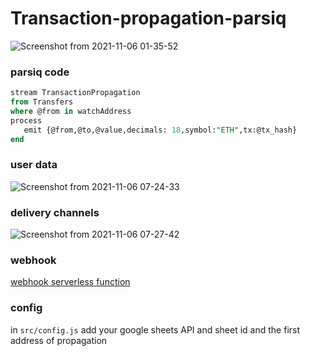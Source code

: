 # Transaction-propagation-parsiq
![Screenshot from 2021-11-06 01-35-52](https://user-images.githubusercontent.com/52639395/140606298-99b0cc0e-4c9c-48c1-ad87-09ed56b1db49.png)

### parsiq code
```sql
stream TransactionPropagation
from Transfers
where @from in watchAddress
process
   emit {@from,@to,@value,decimals: 18,symbol:"ETH",tx:@tx_hash}
end
```
### user data
![Screenshot from 2021-11-06 07-24-33](https://user-images.githubusercontent.com/52639395/140606348-59304131-c335-4693-9b91-5285a6f010e4.png)

### delivery channels
![Screenshot from 2021-11-06 07-27-42](https://user-images.githubusercontent.com/52639395/140606464-ddc7d1f9-b24e-4f34-82f8-6d99cbfa0a60.png)

### webhook
[webhook serverless function](https://github.com/lucasespinosa28/webhook-propagation)

### config
in `src/config.js` add your google sheets API and sheet id and the first address of propagation 
